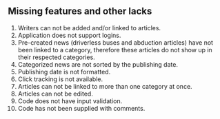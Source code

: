 ## Missing features and other lacks

1. Writers can not be added and/or linked to articles.
2. Application does not support logins.
3. Pre-created news (driverless buses and abduction articles) have not been linked to a category, therefore these articles do not show up in their respected categories.
4. Categorized news are not sorted by the publishing date.
5. Publishing date is not formatted.
6. Click tracking is not available.
7. Articles can not be linked to more than one category at once.
8. Articles can not be edited.
9. Code does not have input validation.
10. Code has not been supplied with comments.

